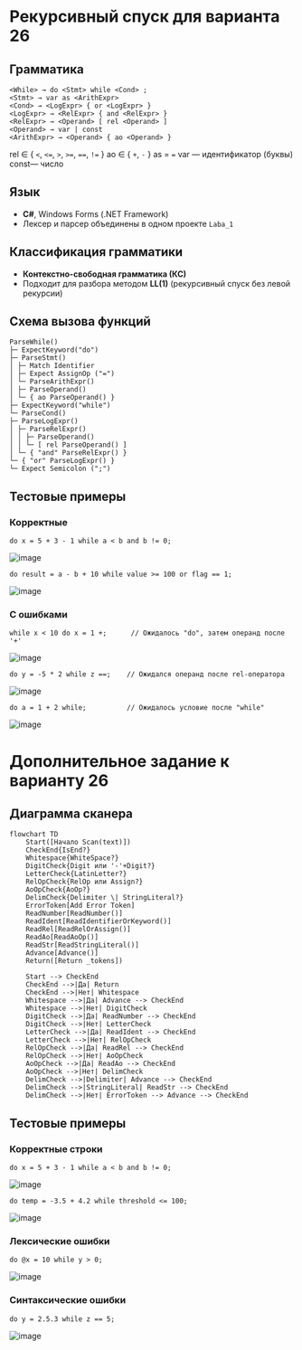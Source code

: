 # Рекурсивный спуск для варианта 26

## Грамматика

```
<While> → do <Stmt> while <Cond> ;
<Stmt> → var as <ArithExpr>
<Cond> → <LogExpr> { or <LogExpr> }
<LogExpr> → <RelExpr> { and <RelExpr> }
<RelExpr> → <Operand> [ rel <Operand> ]
<Operand> → var | const
<ArithExpr> → <Operand> { ao <Operand> }
```

rel ∈ { `<`, `<=`, `>`, `>=`, `==`, `!=` }
ao ∈ { `+`, `-` }
as = `=`
var — идентификатор (буквы)
const— число


## Язык
- **C#**, Windows Forms (.NET Framework)
- Лексер и парсер объединены в одном проекте `Laba_1`

## Классификация грамматики
- **Контекстно-свободная грамматика (КС)**  
- Подходит для разбора методом **LL(1)** (рекурсивный спуск без левой рекурсии)

## Схема вызова функций
```
ParseWhile()
├─ ExpectKeyword("do")
├─ ParseStmt()
│ ├─ Match Identifier
│ ├─ Expect AssignOp ("=")
│ └─ ParseArithExpr()
│ ├─ ParseOperand()
│ └─ { ao ParseOperand() }
├─ ExpectKeyword("while")
└─ ParseCond()
├─ ParseLogExpr()
│ ├─ ParseRelExpr()
│ │ ├─ ParseOperand()
│ │ └─ [ rel ParseOperand() ]
│ └─ { "and" ParseRelExpr() }
└─ { "or" ParseLogExpr() }
└─ Expect Semicolon (";")
```

## Тестовые примеры
### Корректные
```do x = 5 + 3 - 1 while a < b and b != 0;```

![image](https://github.com/user-attachments/assets/fa89adde-7f4c-42a0-b81b-b304a1222867)

```do result = a - b + 10 while value >= 100 or flag == 1;```

![image](https://github.com/user-attachments/assets/12634c7e-d2e4-4a32-b7bc-14673bbdc7b1)

### С ошибками
```while x < 10 do x = 1 +;      // Ожидалось "do", затем операнд после '+'```

![image](https://github.com/user-attachments/assets/d31dce90-7352-42d8-be79-7a30cde6e87e)

```do y = -5 * 2 while z ==;    // Ожидался операнд после rel-оператора```

![image](https://github.com/user-attachments/assets/051fa28b-2331-4f0c-9a8c-1b5c7b67b74c)

```do a = 1 + 2 while;          // Ожидалось условие после "while"```

![image](https://github.com/user-attachments/assets/f688e010-e767-495b-8d15-3f5c1eedf06e)

# Дополнительное задание к варианту 26

## Диаграмма сканера
```
flowchart TD
    Start([Начало Scan(text)])
    CheckEnd{IsEnd?}
    Whitespace{WhiteSpace?}
    DigitCheck{Digit или '-'+Digit?}
    LetterCheck{LatinLetter?}
    RelOpCheck{RelOp или Assign?}
    AoOpCheck{AoOp?}
    DelimCheck{Delimiter \| StringLiteral?}
    ErrorToken[Add Error Token]
    ReadNumber[ReadNumber()]
    ReadIdent[ReadIdentifierOrKeyword()]
    ReadRel[ReadRelOrAssign()]
    ReadAo[ReadAoOp()]
    ReadStr[ReadStringLiteral()]
    Advance[Advance()]
    Return([Return _tokens])

    Start --> CheckEnd
    CheckEnd -->|Да| Return
    CheckEnd -->|Нет| Whitespace
    Whitespace -->|Да| Advance --> CheckEnd
    Whitespace -->|Нет| DigitCheck
    DigitCheck -->|Да| ReadNumber --> CheckEnd
    DigitCheck -->|Нет| LetterCheck
    LetterCheck -->|Да| ReadIdent --> CheckEnd
    LetterCheck -->|Нет| RelOpCheck
    RelOpCheck -->|Да| ReadRel --> CheckEnd
    RelOpCheck -->|Нет| AoOpCheck
    AoOpCheck -->|Да| ReadAo --> CheckEnd
    AoOpCheck -->|Нет| DelimCheck
    DelimCheck -->|Delimiter| Advance --> CheckEnd
    DelimCheck -->|StringLiteral| ReadStr --> CheckEnd
    DelimCheck -->|Нет| ErrorToken --> Advance --> CheckEnd
```

## Тестовые примеры
### Корректные строки
```do x = 5 + 3 - 1 while a < b and b != 0;```

![image](https://github.com/user-attachments/assets/f1cf0b7d-f35d-4acb-81b4-3cde331c1183)

```do temp = -3.5 + 4.2 while threshold <= 100;```

![image](https://github.com/user-attachments/assets/59bf9b3d-0b78-4e13-99b0-e4e34ff6280d)

### Лексические ошибки
```do @x = 10 while y > 0;```

![image](https://github.com/user-attachments/assets/22021ef1-f833-49cc-aaad-7829eeddcc71)

### Синтаксические ошибки
```do y = 2.5.3 while z == 5;```

![image](https://github.com/user-attachments/assets/6b93710b-4741-4853-92c9-b114ce7f358e)
